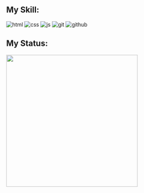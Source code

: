 <div>
  <h2>My Skill:</h2>
  
  ![html](https://img.shields.io/badge/HTML-grey?style=for-the-badge&logo=html5)
  ![css](https://img.shields.io/badge/Css-grey?style=for-the-badge&logo=css3)
  ![js](https://img.shields.io/badge/JS-grey?style=for-the-badge&logo=javascript)
  ![git](https://img.shields.io/badge/Git-grey?style=for-the-badge&logo=git)
  ![github](https://img.shields.io/badge/Github-grey?style=for-the-badge&logo=github)
</div>

<div>
  <h2>My Status:</h2>
  <img src="https://github-readme-stats.vercel.app/api?username=Yasharmohamadi&show_icons=true&theme=dark" width="350px" />
</div>

